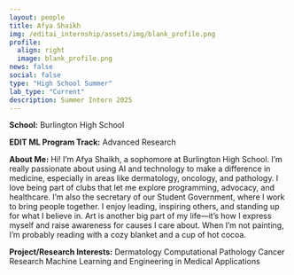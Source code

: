 ```yaml
---
layout: people
title: Afya Shaikh
img: /editai_internship/assets/img/blank_profile.png
profile:
  align: right
  image: blank_profile.png
news: false
social: false
type: "High School Summer"
lab_type: "Current"
description: Summer Intern 2025
---
```


**School:** Burlington High School

**EDIT ML Program Track:**
Advanced Research

**About Me:**
Hi! I’m Afya Shaikh, a sophomore at Burlington High School. I’m really passionate about using AI and technology to make a difference in medicine, especially in areas like dermatology, oncology, and pathology. I love being part of clubs that let me explore programming, advocacy, and healthcare. I’m also the secretary of our Student Government, where I work to bring people together. I enjoy leading, inspiring others, and standing up for what I believe in. Art is another big part of my life—it’s how I express myself and raise awareness for causes I care about. When I’m not painting, I’m probably reading with a cozy blanket and a cup of hot cocoa.

**Project/Research Interests:**
Dermatology Computational Pathology Cancer Research Machine Learning and Engineering in Medical Applications
    
